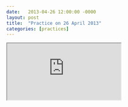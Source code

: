 ```yaml
---
date:   2013-04-26 12:00:00 -0000
layout: post
title:  "Practice on 26 April 2013"
categories: [practices]
---
```

<iframe src="https://www.youtube.com/embed/9LuHqbK7pW4?rel=0" allowfullscreen="allowfullscreen"></iframe>
